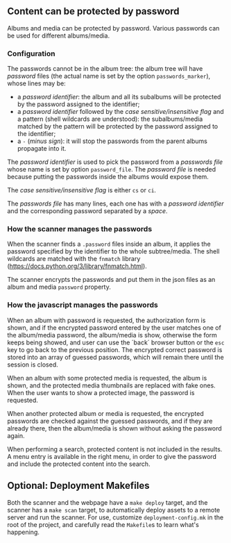 ## Content can be protected by password

Albums and media can be protected by password. Various passwords can be used for different albums/media.

### Configuration

The passwords cannot be in the album tree: the album tree will have _password_ files (the actual name is set by the option `passwords_marker`), whose lines may be:

* a _password identifier_: the album and all its subalbums will be protected by the password assigned to the identifier;
* a _password identifier_ followed by the _case sensitive/insensitive flag_ and a pattern (shell wildcards are understood): the subalbums/media matched by the pattern will be protected by the password assigned to the identifier;
* a `-` (_minus sign_): it will stop the passwords from the parent albums propagate into it.

The _password identifier_ is used to pick the password from a _passwords file_ whose name is set by option `password_file`. The _password file_ is needed because putting the passwords inside the albums would expose them.

The _case sensitive/insensitive flag_ is either `cs` or `ci`.

The _passwords file_ has many lines, each one has with a _password identifier_ and the corresponding password separated by a _space_.

### How the scanner manages the passwords

When the scanner finds a `.password` files inside an album, it applies the password specified by the identifier to the whole subtree/media. The shell wildcards are matched with the `fnmatch` library (https://docs.python.org/3/library/fnmatch.html).

The scanner encrypts the passwords and put them in the json files as an album and media `password` property.

### How the javascript manages the passwords

When an album with password is requested, the authorization form is shown, and if the encrypted password entered by the user matches one of the album/media password, the album/media is show, otherwise the form keeps being showed, and user can use the ´back´ browser button or the `esc` key to go back to the previous position. The encrypted correct password is stored into an array of guessed passwords, which will remain there until the session is closed.

When an album with some protected media is requested, the album is shown, and the protected media thumbnails are replaced with fake ones. When the user wants to show a protected image, the password is requested.

When another protected album or media is requested, the encrypted passwords are checked against the guessed passwords, and if they are already there, then the album/media is shown without asking the password again.

When performing a search, protected content is not included in the results. A menu entry is available in the right menu, in order to give the password and include the protected content into the search.

## Optional: Deployment Makefiles

Both the scanner and the webpage have a `make deploy` target, and the scanner has a `make scan` target, to automatically deploy assets to a remote server and run the scanner. For use, customize `deployment-config.mk` in the root of the project, and carefully read the `Makefile`s to learn what's happening.
